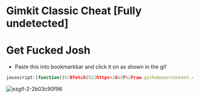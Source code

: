 # Gimkit Classic Cheat [Fully undetected]
# Get Fucked Josh
- [](https://via.placeholder.com/15/1589F0/000000?text=+) Paste this into bookmarkbar and click it on as shown in the gif
```js
javascript:(function()%7Bfetch(%22https%3A%2F%2Fraw.githubusercontent.com%2Fseanv999%2FGimKit%2Fmain%2FOpenSource.js%22)%0A.then((res)%20%3D%3E%20res.text()%0A.then((t)%20%3D%3E%20eval(t)))%7D)()%3B
```

![ezgif-2-2b03c90f96](https://user-images.githubusercontent.com/79374771/148756409-d83d13a9-5cc5-42e4-9e8a-e53a987dbbc1.gif)
